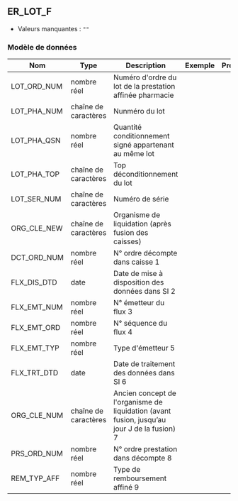 <!-- SPDX-License-Identifier: MPL-2.0 -->
## ER_LOT_F

- Valeurs manquantes : `""`

### Modèle de données

|Nom|Type|Description|Exemple|Propriétés|
|-|-|-|-|-|
|LOT_ORD_NUM|nombre réel|Numéro d'ordre du lot de la prestation affinée pharmacie|||
|LOT_PHA_NUM|chaîne de caractères|Nunméro du lot|||
|LOT_PHA_QSN|nombre réel|Quantité conditionnement signé appartenant au même lot|||
|LOT_PHA_TOP|chaîne de caractères|Top déconditionnement du lot|||
|LOT_SER_NUM|chaîne de caractères|Numéro de série|||
|ORG_CLE_NEW|chaîne de caractères|Organisme de liquidation (après fusion des caisses)|||
|DCT_ORD_NUM|nombre réel|N° ordre décompte dans caisse                      1|||
|FLX_DIS_DTD|date|Date de mise à disposition des données dans SI     2|||
|FLX_EMT_NUM|nombre réel|N° émetteur du flux                                                  3|||
|FLX_EMT_ORD|nombre réel|N° séquence du flux                                               4|||
|FLX_EMT_TYP|nombre réel|Type d'émetteur                                                      5|||
|FLX_TRT_DTD|date|Date de traitement des données dans SI                   6|||
|ORG_CLE_NUM|chaîne de caractères|Ancien concept de l'organisme de liquidation (avant fusion, jusqu’au jour J de la fusion)          7|||
|PRS_ORD_NUM|nombre réel|N° ordre prestation dans décompte                 8|||
|REM_TYP_AFF|nombre réel|Type de remboursement affiné                                 9|||
